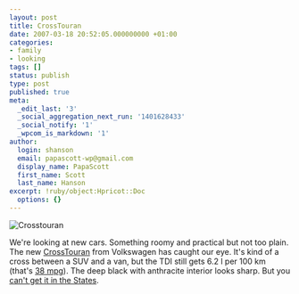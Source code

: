 ```yaml
---
layout: post
title: CrossTouran
date: 2007-03-18 20:52:05.000000000 +01:00
categories:
- family
- looking
tags: []
status: publish
type: post
published: true
meta:
  _edit_last: '3'
  _social_aggregation_next_run: '1401628433'
  _social_notify: '1'
  _wpcom_is_markdown: '1'
author:
  login: shanson
  email: papascott-wp@gmail.com
  display_name: PapaScott
  first_name: Scott
  last_name: Hanson
excerpt: !ruby/object:Hpricot::Doc
  options: {}
---
```

<p><img src="https://www.papascott.de/wordpress/wp-content/uploads/2007/03/crosstouran1.jpg" alt="Crosstouran" /></p>
<p>We're looking at new cars. Something roomy and practical but not too plain. The new <a href="http://www.volkswagen.de/vwcms_publish/vwcms/master_public/virtualmaster/de3/modelle/touran/ausstattungsvarianten/CrossTouran.html">CrossTouran</a> from Volkswagen has caught our eye. It's kind of a cross between a SUV and a van, but the TDI still gets 6.2 l per 100 km (that's <a href="http://www.google.com/search?q=6.2+l+per+100+km+in+mpg">38 mpg</a>). The deep black with anthracite interior looks sharp. But you <a href="http://jalopnik.com/cars/news/more-rides-yanks-cant-buy-volkswagens-twincharged-crosstouran-219228.php">can't get it in the States</a>.</p>
